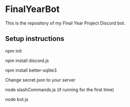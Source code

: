 # FinalYearBot
This is the repository of my Final Year Project Discord bot.

## Setup instructions
npm init  

npm install discord.js  

npm install better-sqlite3

Change secret.json to your server

node slashCommands.js (if running for the first time)  

node bot.js